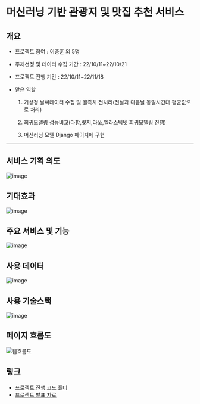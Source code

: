 # 머신러닝 기반 관광지 및 맛집 추천 서비스
## 개요
- 프로젝트 참여 : 이중훈 외 5명
- 주제선정 및 데이터 수집 기간 : 22/10/11~22/10/21
- 프로젝트 진행 기간 : 22/10/11~22/11/18
- 맡은 역할
 
    1. 기상청 날씨데이터 수집 및 결측치 전처리(전날과 다음날 동일시간대 평균값으로 처리)  
   
    2. 회귀모델링 성능비교(다항,릿지,라쏘,엘라스틱넷 회귀모델링 진행)  
   
    3. 머신러닝 모델 Django 페이지에 구현 
<hr>

## 서비스 기획 의도
![image](https://user-images.githubusercontent.com/108857910/218066869-10fd8a51-7487-42f4-b33e-58a77f971c00.png)

## 기대효과
![image](https://user-images.githubusercontent.com/108857910/218067203-e76d3446-5839-4f5f-8795-db594923cb2a.png)

## 주요 서비스 및 기능
![image](https://user-images.githubusercontent.com/108857910/218067762-e00847bd-c91e-4dac-a9f1-dfc63f2cb820.png)

## 사용 데이터
![image](https://user-images.githubusercontent.com/108857910/218067890-501af820-72bf-44f3-bc13-90563853fbfb.png)

## 사용 기술스택  
![image](https://user-images.githubusercontent.com/108857910/218067998-b6ab9c2f-2b6e-444b-83d4-7aa7290b6254.png)

## 페이지 흐름도
![웹흐름도](https://user-images.githubusercontent.com/108857910/218072268-add687bb-f49b-41e5-ade7-3624fff543af.png)
 

## 링크
- [프로젝트 진행 코드 폴더](https://github.com/JungHunL22/Data-Visualization-PJT/tree/master/%EA%B3%B5%EA%B3%B5%EC%9E%90%EC%A0%84%EA%B1%B0(%EB%B6%84%EC%84%9D%EC%BD%94%EB%93%9C))
- [프로젝트 발표 자료](https://github.com/JungHunL22/Data-Visualization-PJT/blob/master/%EB%B0%9C%ED%91%9C%EC%9E%90%EB%A3%8C.pdf)